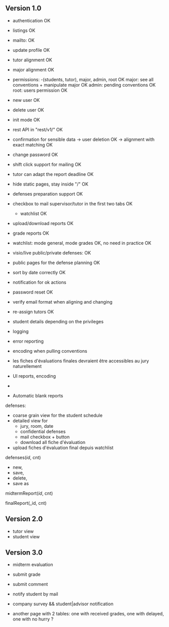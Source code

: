 ## Version 1.0
- authentication OK
- listings OK
- mailto: OK
- update profile OK
- tutor alignment OK
- major alignment OK
- permissions: -(students, tutor), major, admin, root   OK
  major: see all conventions + manipulate major OK
  admin: pending conventions OK
  root: users permission OK
- new user OK
- delete user OK
- init mode OK
- rest API in "rest/v1/"  OK
- confirmation for sensible data
   -> user deletion OK
   -> alignment with exact matching OK
- change password OK
- shift click support for mailing OK
- tutor can adapt the report deadline OK
- hide static pages, stay inside "/" OK
- defenses preparation support OK
- checkbox to mail supervisor/tutor in the first two tabs OK
   - watchlist OK
- upload/download reports OK
- grade reports OK
- watchlist: mode general, mode grades OK, no need in practice OK
- visio/live public/private defenses: OK
- public pages for the defense planning OK
- sort by date correctly OK
- notification for ok actions
- password reset OK
- verify email format when aligning and changing
- re-assign tutors OK
- student details depending on the privileges

- logging
- error reporting
- encoding when pulling conventions
- les fiches d'évaluations finales devraient être accessibles au jury naturellement
- UI reports, encoding
-

- Automatic blank reports

defenses:
 - coarse grain view for the student schedule
 - detailed view for
   - jury, room, date
   - confidential defenses
   - mail checkbox + button
   - download all fiche d'évaluation
 - upload fiches d'évaluation final depuis watchlist

defenses(_id_, cnt)
  - new,
  - save,
  - delete,
  - save as


midtermReport(_id_, cnt)

finalReport(_id, cnt)



## Version 2.0 ##

- tutor view
- student view

## Version 3.0 ##
- midterm evaluation

- submit grade
- submit comment
- notify student by mail

- company survey && student|advisor notification

- another page with 2 tables: one with received grades, one with delayed, one with no hurry ?
